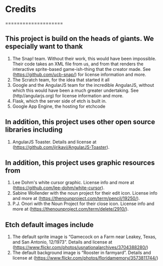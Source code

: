 # Credits 
====================

## This project is build on the heads of giants. We especially want to thank

1. The Snap! team. Without their work, this would have been impossible. Their code takes an XML file from us, and from that renders the interactive sprite-based game-ish-thing that the creator made. See (https://github.com/ucb-snap/) for license information and more.
2. The Scratch team, for the idea that started it all
3. Google and the AngularJS team for the incredible AngularJS, without which this would have been a much greater undertaking. See (http//angularjs.org) for license information and more.
4. Flask, which the server side of etch is built in.
5. Google App Engine, the hosting for etchcode

## In addition, this project uses other open source libraries including
1. AngularJS Toaster. Details and license at (https://github.com/jirikavi/AngularJS-Toaster).


## In addition, this project uses graphic resources from

1. Lee Dohm's white cursor graphic. License info and more at (https://github.com/lee-dohm/white-cursor).
2. Sabine Wollender with the noun project for their edit icon. License info and more at (https://thenounproject.com/term/pencil/19250/).
3. P.J. Onori with the Noun Project for their close icon. License info and more at (https://thenounproject.com/term/delete/2910/).

## Etch default images include

1. The default sprite image is “Gamecock on a Farm near Leakey, Texas, and San Antonio, 12/1973”. Details and license at (https://www.flickr.com/photos/usnationalarchives/3704388280/)
2. The default background image is “Rooster in farmyard”. Details and license at (https://www.flickr.com/photos/floridamemory/3573811744/)
